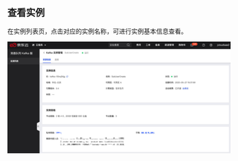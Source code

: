 ## 查看实例
在实例列表页，点击对应的实例名称，可进行实例基本信息查看。

![查询1](../../../../image/Internet-Middleware/JCS-for-Kafka/kafkainfo.jpg)

